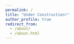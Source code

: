 ```yaml
---
permalink: /
title: "Under Construction!"
author_profile: true
redirect_from: 
  - /about/
  - /about.html
---
```

